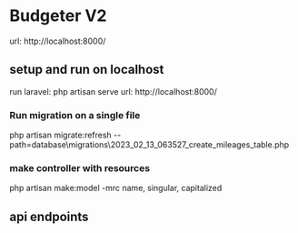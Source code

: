 # Budgeter V2
url: http://localhost:8000/


## setup and run on localhost
run laravel: php artisan serve
url: http://localhost:8000/


### Run migration on a single file
php artisan migrate:refresh --path=database\migrations\2023_02_13_063527_create_mileages_table.php


### make controller with resources
php artisan make:model -mrc name, singular, capitalized


## api endpoints